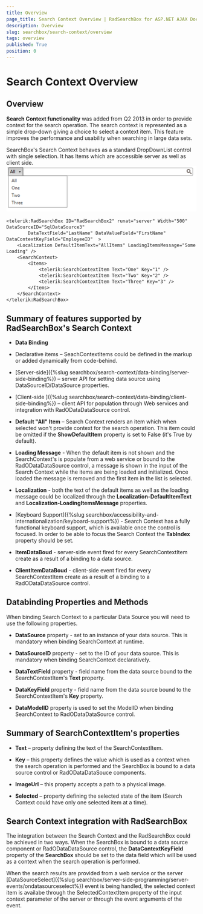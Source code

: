 ```yaml
---
title: Overview
page_title: Search Context Overview | RadSearchBox for ASP.NET AJAX Documentation
description: Overview
slug: searchbox/search-context/overview
tags: overview
published: True
position: 0
---
```


# Search Context Overview



## Overview

**Search Context functionality** was added from Q2 2013 in order to provide context for the search operation. The search context is represented as a simple drop-down giving a choice to select a context item. This feature improves the performance and usability when searching in large data sets.

SearchBox's Search Context behaves as a standard DropDownList control with single selection. It has Items which are accessible server as well as client side.
![searchbox searchcontext overview](images/searchbox_searchcontext_overview.png)

````ASPNET
<telerik:RadSearchBox ID="RadSearchBox2" runat="server" Width="500" DataSourceID="SqlDataSource3" 
		DataTextField="LastName" DataValueField="FirstName" DataContextKeyField="EmployeeID"  >
	<Localization DefaultItemText="AllItems" LoadingItemsMessage="Some Loading" />
	<SearchContext>
		<Items>
			<telerik:SearchContextItem Text="One" Key="1" />
			<telerik:SearchContextItem Text="Two" Key="2" />
			<telerik:SearchContextItem Text="Three" Key="3" />
		</Items>
	</SearchContext>
</telerik:RadSearchBox>
````



## Summary of features supported by RadSearchBox's Search Context

* **Data Binding**

* Declarative items – SeachContextItems could be defined in the markup or added dynamically from code-behind.

* [Server-side]({%slug searchbox/search-context/data-binding/server-side-binding%}) – server API for setting data source using DataSourceID/DataSource properties.

* [Client-side ]({%slug searchbox/search-context/data-binding/client-side-binding%}) – client API for population through Web services and integration with RadODataDataSource control.

* **Default "All" Item** – Search Context renders an item which when selected won't provide context for the search operation. This item could be omitted if the **ShowDefaultItem** property is set to False (it's True by default).

* **Loading Message** - When the default item is not shown and the SearchContext's is populate from a web service or bound to the RadODataDataSource control, a message is shown in the input of the Search Context while the items are being loaded and initialized. Once loaded the message is removed and the first item in the list is selected.

* **Localization** - both the text of the default items as well as the loading message could be localized through the **Localization-DefaultItemText** and **Localization-LoadingItemsMessage** properties.

* [Keyboard Support]({%slug searchbox/accessibility-and-internationalization/keyboard-support%}) - Search Context has a fully functional keyboard support, which is available once the control is focused. In order to be able to focus the Search Context the **TabIndex** property should be set.

* **ItemDataBoud** - server-side event fired for every SearchContextItem create as a result of a binding to a data source.

* **ClientItemDataBoud** - client-side event fired for every SearchContextItem create as a result of a binding to a RadODataDataSource control.

## Databinding Properties and Methods

When binding Search Context to a particular Data Source you will need to use the following properties.

* **DataSource** property - set to an instance of your data source. This is mandatory when binding SearchContext at runtime.

* **DataSourceID** property - set to the ID of your data source. This is mandatory when binding SearchContext declaratively.

* **DataTextField** property - field name from the data source bound to the SearchContextItem's **Text** property.

* **DataKeyField** property - field name from the data source bound to the SearchContextItem's **Key** property.

* **DataModelID** property is used to set the ModelID when binding SearchContext to RadODataDataSource control.

## Summary of SearchContextItem's properties

* **Text** – property defining the text of the SearchContextItem.

* **Key** – this property defines the value which is used as a context when the search operation is performed and the SearchBox is bound to a data source control or RadODataDataSouce components.

* **ImageUrl** – this property accepts a path to a physical image.

* **Selected** – property defining the selected state of the item (Search Context could have only one selected item at a time).

## Search Context integration with RadSearchBox

The integration between the Search Context and the RadSearchBox could be achieved in two ways. When the SearchBox is bound to a data source component or RadODataDataSource control, the **DataContextKeyField** property of the **SearchBox** should be set to the data field which will be used as a context when the search operation is performed.

When the search results are provided from a web service or the server [DataSourceSelect]({%slug searchbox/server-side-programming/server-events/ondatasourceselect%}) event is being handled, the selected context item is availabe through the SelectedContextItem property of the input context parameter of the server or through the event arguments of the event.
